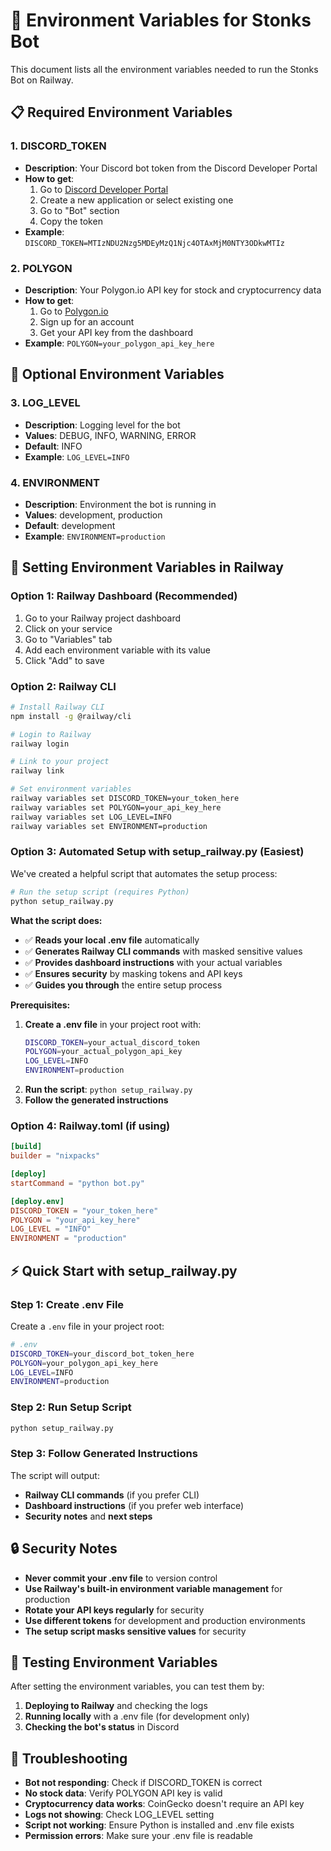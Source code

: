 # 🔧 Environment Variables for Stonks Bot

This document lists all the environment variables needed to run the Stonks Bot on Railway.

## 📋 Required Environment Variables

### 1. DISCORD_TOKEN
- **Description**: Your Discord bot token from the Discord Developer Portal
- **How to get**: 
  1. Go to [Discord Developer Portal](https://discord.com/developers/applications)
  2. Create a new application or select existing one
  3. Go to "Bot" section
  4. Copy the token
- **Example**: `DISCORD_TOKEN=MTIzNDU2Nzg5MDEyMzQ1Njc4OTAxMjM0NTY3ODkwMTIz`

### 2. POLYGON
- **Description**: Your Polygon.io API key for stock and cryptocurrency data
- **How to get**:
  1. Go to [Polygon.io](https://polygon.io/)
  2. Sign up for an account
  3. Get your API key from the dashboard
- **Example**: `POLYGON=your_polygon_api_key_here`

## 🔧 Optional Environment Variables

### 3. LOG_LEVEL
- **Description**: Logging level for the bot
- **Values**: DEBUG, INFO, WARNING, ERROR
- **Default**: INFO
- **Example**: `LOG_LEVEL=INFO`

### 4. ENVIRONMENT
- **Description**: Environment the bot is running in
- **Values**: development, production
- **Default**: development
- **Example**: `ENVIRONMENT=production`

## 🚀 Setting Environment Variables in Railway

### Option 1: Railway Dashboard (Recommended)
1. Go to your Railway project dashboard
2. Click on your service
3. Go to "Variables" tab
4. Add each environment variable with its value
5. Click "Add" to save

### Option 2: Railway CLI
```bash
# Install Railway CLI
npm install -g @railway/cli

# Login to Railway
railway login

# Link to your project
railway link

# Set environment variables
railway variables set DISCORD_TOKEN=your_token_here
railway variables set POLYGON=your_api_key_here
railway variables set LOG_LEVEL=INFO
railway variables set ENVIRONMENT=production
```

### Option 3: Automated Setup with setup_railway.py (Easiest)

We've created a helpful script that automates the setup process:

```bash
# Run the setup script (requires Python)
python setup_railway.py
```

**What the script does:**
- ✅ **Reads your local .env file** automatically
- ✅ **Generates Railway CLI commands** with masked sensitive values
- ✅ **Provides dashboard instructions** with your actual variables
- ✅ **Ensures security** by masking tokens and API keys
- ✅ **Guides you through** the entire setup process

**Prerequisites:**
1. **Create a .env file** in your project root with:
   ```bash
   DISCORD_TOKEN=your_actual_discord_token
   POLYGON=your_actual_polygon_api_key
   LOG_LEVEL=INFO
   ENVIRONMENT=production
   ```
2. **Run the script**: `python setup_railway.py`
3. **Follow the generated instructions**

### Option 4: Railway.toml (if using)
```toml
[build]
builder = "nixpacks"

[deploy]
startCommand = "python bot.py"

[deploy.env]
DISCORD_TOKEN = "your_token_here"
POLYGON = "your_api_key_here"
LOG_LEVEL = "INFO"
ENVIRONMENT = "production"
```

## ⚡ Quick Start with setup_railway.py

### Step 1: Create .env File
Create a `.env` file in your project root:
```bash
# .env
DISCORD_TOKEN=your_discord_bot_token_here
POLYGON=your_polygon_api_key_here
LOG_LEVEL=INFO
ENVIRONMENT=production
```

### Step 2: Run Setup Script
```bash
python setup_railway.py
```

### Step 3: Follow Generated Instructions
The script will output:
- **Railway CLI commands** (if you prefer CLI)
- **Dashboard instructions** (if you prefer web interface)
- **Security notes** and **next steps**

## 🔒 Security Notes

- **Never commit your .env file** to version control
- **Use Railway's built-in environment variable management** for production
- **Rotate your API keys regularly** for security
- **Use different tokens** for development and production environments
- **The setup script masks sensitive values** for security

## 🧪 Testing Environment Variables

After setting the environment variables, you can test them by:

1. **Deploying to Railway** and checking the logs
2. **Running locally** with a .env file (for development only)
3. **Checking the bot's status** in Discord

## 🔧 Troubleshooting

- **Bot not responding**: Check if DISCORD_TOKEN is correct
- **No stock data**: Verify POLYGON API key is valid
- **Cryptocurrency data works**: CoinGecko doesn't require an API key
- **Logs not showing**: Check LOG_LEVEL setting
- **Script not working**: Ensure Python is installed and .env file exists
- **Permission errors**: Make sure your .env file is readable
